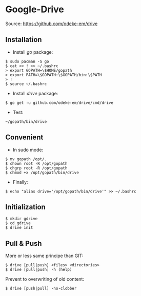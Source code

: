 # Google-Drive

Source: https://github.com/odeke-em/drive

## Installation

* Install *go* package:
```
$ sudo pacman -S go
$ cat << ! >> ~/.bashrc
> export GOPATH=\$HOME/gopath
> export PATH=\$GOPATH:\$GOPATH/bin:\$PATH
> !
$ source ~/.bashrc
```

* Install *drive* package:
```
$ go get -u github.com/odeke-em/drive/cmd/drive
```

* Test:
```
~/gopath/bin/drive
```

## Convenient

* In sudo mode:
```
$ mv gopath /opt/.
$ chown root -R /opt/gopath
$ chgrp root -R /opt/gopath
$ chmod +x /opt/gopath/bin/drive
```
* Finally:
```
$ echo "alias drive='/opt/gopath/bin/drive'" >> ~/.bashrc
```

## Initialization

```
$ mkdir gdrive
$ cd gdrive
$ drive init
```

## Pull & Push

More or less same principe than GIT:
```
$ drive [pull|push] <files> <directories>
$ drive [pull|push] -h (help)
```

Prevent to overwriting of old content:
```
$ drive [push|pull] -no-clobber
```
